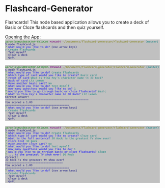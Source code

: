 # Flashcard-Generator
Flashcards! This node based application allows you to create a deck of Basic or Cloze flashcards and then quiz yourself.

Opening the App:
![Opening the App](/images/open.PNG)

![Basic Card Runthrough](/images/basicCard.PNG)

![Cloze Card Runthrough](/images/clozeCard.PNG)
